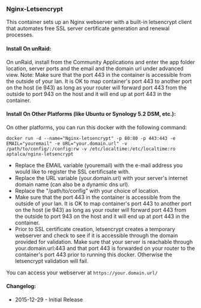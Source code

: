 ### Nginx-Letsencrypt

This container sets up an Nginx webserver with a built-in letsencrypt client that automates free SSL server certificate generation and renewal processes.

#### Install On unRaid:

On unRaid, install from the Community Applications and enter the app folder location, server ports and the email and the domain url under advanced view. Note: Make sure that the port 443 in the container is accessible from the outside of your lan. It is OK to map container's port 443 to another port on the host (ie 943) as long as your router will forward port 443 from the outside to port 943 on the host and it will end up at port 443 in the container.


#### Install On Other Platforms (like Ubuntu or Synology 5.2 DSM, etc.):

On other platforms, you can run this docker with the following command:

```docker run -d --name="Nginx-letsencrypt" -p 80:80 -p 443:443 -e EMAIL="youremail" -e URL="your.domain.url" -v /path/to/config/:/config:rw -v /etc/localtime:/etc/localtime:ro aptalca/nginx-letsencrypt```

- Replace the EMAIL variable (youremail) with the e-mail address you would like to register the SSL certificsate with.
- Replace the URL variable (your.domain.url) with your server's internet domain name (can also be a dynamic dns url).
- Replace the "/path/to/config" with your choice of location.
- Make sure that the port 443 in the container is accessible from the outside of your lan. It is OK to map container's port 443 to another port on the host (ie 943) as long as your router will forward port 443 from the outside to port 943 on the host and it will end up at port 443 in the container.
- Prior to SSL certificate creation, letsencrypt creates a temporary webserver and check to see if it is accessible through the domain provided for validation. Make sure that your server is reachable through your.domain.url:443 and that port 443 is forwarded on your router to the container's port 443 prior to running this docker. Otherwise the letsencrypt validation will fail.

  
You can access your webserver at `https://your.domain.url/`  
  
#### Changelog: 
- 2015-12-29 - Initial Release

